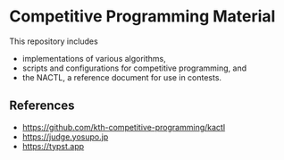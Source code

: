 # Competitive Programming Material

This repository includes
- implementations of various algorithms,
- scripts and configurations for competitive programming, and
- the NACTL, a reference document for use in contests.

## References

- https://github.com/kth-competitive-programming/kactl
- https://judge.yosupo.jp
- https://typst.app
